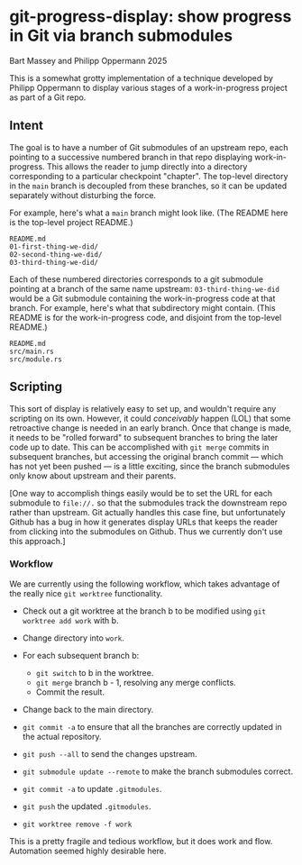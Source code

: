 # git-progress-display: show progress in Git via branch submodules
Bart Massey and Philipp Oppermann 2025

This is a somewhat grotty implementation of a technique
developed by Philipp Oppermann to display various stages
of a work-in-progress project as part of a Git repo.

## Intent

The goal is to have a number of Git submodules of an
upstream repo, each pointing to a successive numbered branch
in that repo displaying work-in-progress. This allows the
reader to jump directly into a directory corresponding to a
particular checkpoint "chapter". The top-level directory in
the `main` branch is decoupled from these branches, so it
can be updated separately without disturbing the force.

For example, here's what a `main` branch might look
like. (The README here is the top-level project README.)

    README.md
    01-first-thing-we-did/
    02-second-thing-we-did/
    03-third-thing-we-did/

Each of these numbered directories corresponds to a git
submodule pointing at a branch of the same name upstream:
`03-third-thing-we-did` would be a Git submodule containing
the work-in-progress code at that branch. For example,
here's what that subdirectory might contain. (This README is
for the work-in-progress code, and disjoint from the
top-level README.)

    README.md
    src/main.rs
    src/module.rs

## Scripting

This sort of display is relatively easy to set up, and
wouldn't require any scripting on its own. However, it could
*conceivably* happen (LOL) that some retroactive change is
needed in an early branch. Once that change is made, it
needs to be "rolled forward" to subsequent branches to bring
the later code up to date. This can be accomplished with
`git merge` commits in subsequent branches, but accessing
the original branch commit — which has not yet been pushed —
is a little exciting, since the branch submodules only know
about upstream and their parents.

[One way to accomplish things easily would be to set the URL
for each submodule to `file://.` so that the submodules
track the downstream repo rather than upstream. Git actually
handles this case fine, but unfortunately Github has a bug
in how it generates display URLs that keeps the reader from
clicking into the submodules on Github. Thus we currently
don't use this approach.]

### Workflow

We are currently using the following workflow, which
takes advantage of the really nice `git worktree`
functionality.

* Check out a git worktree at the branch b to be modified
  using `git worktree add work` with b.
  
* Change directory into `work`.

* For each subsequent branch b:
  * `git switch` to b in the worktree.
  * `git merge` branch b - 1, resolving any merge conflicts.
  * Commit the result.

* Change back to the main directory.

* `git commit -a` to ensure that all the branches are
  correctly updated in the actual repository.
  
* `git push --all` to send the changes upstream.

* `git submodule update --remote` to make the branch
  submodules correct.

* `git commit -a` to update `.gitmodules`.

* `git push` the updated `.gitmodules`.

* `git worktree remove -f work`

This is a pretty fragile and tedious workflow, but it does
work and flow. Automation seemed highly desirable here.
